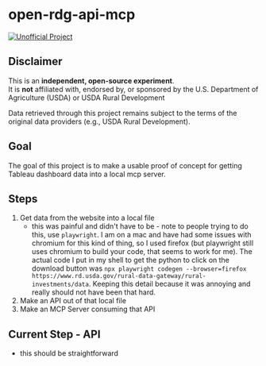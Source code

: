 # open-rdg-api-mcp

[![Unofficial Project](https://img.shields.io/badge/Unofficial-purple)](#disclaimer)

## Disclaimer <a name="disclaimer"></a>
This is an **independent, open-source experiment**.  
It is **not** affiliated with, endorsed by, or sponsored by the U.S. Department of Agriculture (USDA) or USDA Rural Development

Data retrieved through this project remains subject to the terms of the original data providers (e.g., USDA Rural Development).

## Goal
The goal of this project is to make a usable proof of concept for getting Tableau dashboard data into a local mcp server. 

## Steps
1. Get data from the website into a local file
    - this was painful and didn't have to be - note to people trying to do this, use `playwright`. I am on a mac and have had some issues with chromium for this kind of thing, so I used firefox (but playwright still uses chromium to build your code, that seems to work for me). The actual code I put in my shell to get the python to click on the download button was `npx playwright codegen --browser=firefox https://www.rd.usda.gov/rural-data-gateway/rural-investments/data`. Keeping this detail because it was annoying and really should not have been that hard.
2.  Make an API out of that local file
3.  Make an MCP Server consuming that API


## Current Step - API

- this should be straightforward